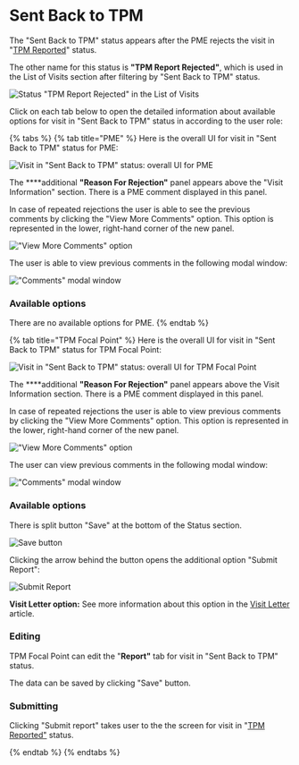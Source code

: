 # Sent Back to TPM

The "Sent Back to TPM" status appears after the PME rejects the visit in "[TPM Reported](tpm-reported.md)" status.

The other name for this status is **"TPM Report Rejected"**, which is used in the List of Visits section after filtering by "Sent Back to TPM" status. 

![ Status &quot;TPM Report Rejected&quot; in the List of Visits ](../../../.gitbook/assets/2%20%281%29.png)

Click on each tab below to open the detailed information about available options for visit in "Sent Back to TPM" status in according to the user role: 

{% tabs %}
{% tab title="PME" %}
Here is the overall UI for visit in "Sent Back to TPM" status for PME:

![Visit in &quot;Sent Back to TPM&quot; status: overall UI for PME](../../../.gitbook/assets/3%20%281%29.png)

The ****additional **"Reason For Rejection"** panel appears above the "Visit Information" section. There is a PME comment displayed in this panel. 

In case of repeated rejections the user is able to see the previous comments by clicking the "View More Comments" option. This option is represented in the lower, right-hand corner of the new panel.  

![&quot;View More Comments&quot; option](../../../.gitbook/assets/view-comments.png)

The  user is able to view previous comments  in the following modal window:

![&quot;Comments&quot; modal window](../../../.gitbook/assets/4%20%281%29.png)

### Available options

There are no available options for PME.
{% endtab %}

{% tab title="TPM Focal Point" %}
Here is the overall UI for visit in "Sent Back to TPM" status for TPM Focal Point:

![Visit in &quot;Sent Back to TPM&quot; status: overall UI for TPM Focal Point](../../../.gitbook/assets/5%20%282%29.png)

The ****additional **"Reason For Rejection"** panel appears above the Visit Information section. There is a PME comment displayed in this panel. 

In case of repeated rejections the user is able to view previous comments by clicking the "View More Comments" option. This option is represented in the lower, right-hand corner of the new panel.  

![&quot;View More Comments&quot; option](../../../.gitbook/assets/view-comments.png)

The user can view previous comments in the following modal window:

![&quot;Comments&quot; modal window](../../../.gitbook/assets/4%20%281%29.png)

### Available options

There is split button "Save" at the bottom of the Status section.

![Save button](../../../.gitbook/assets/7.png)

Clicking the arrow behind the button opens the additional option "Submit Report":

![Submit Report](../../../.gitbook/assets/8%20%281%29.png)

**Visit Letter option:** See more information about this option in the [Visit Letter](../visit-details-scree-overall-interface/visit-letter.md) article.

### Editing 

TPM Focal Point can edit the "**Report"** tab for visit in "Sent Back to TPM" status. 

The data can be saved by clicking "Save" button. 

### Submitting

Clicking "Submit report"  takes user to the the screen for visit in "[TPM Reported"](tpm-reported.md) status.

  


  
{% endtab %}
{% endtabs %}



